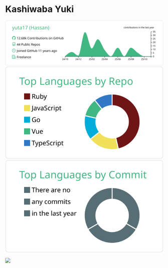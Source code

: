 # Kashiwaba Yuki

[![](https://raw.githubusercontent.com/yuta17/yuta17/master/profile-summary-card-output/vue/0-profile-details.svg)](https://github.com/alumi-mic/github-profile-summary-cards)
[![](https://raw.githubusercontent.com/yuta17/yuta17/master/profile-summary-card-output/vue/1-repos-per-language.svg)](https://github.com/alumi-mic/github-profile-summary-cards)
[![](https://raw.githubusercontent.com/yuta17/yuta17/master/profile-summary-card-output/vue/2-most-commit-language.svg)](https://github.com/alumi-mic/github-profile-summary-cards)

![](https://komarev.com/ghpvc/?username=alumi-mic&color=green)